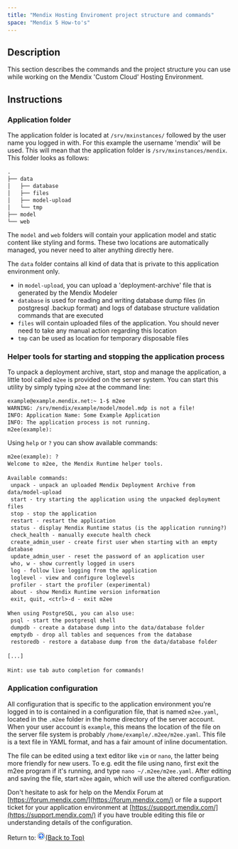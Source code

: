 ```yaml
---
title: "Mendix Hosting Enviroment project structure and commands"
space: "Mendix 5 How-to's"
---
```

## Description

This section describes the commands and the project structure you can use while working on the Mendix 'Custom Cloud' Hosting Environment.

## Instructions

### Application folder

The application folder is located at `/srv/mxinstances/` followed by the user name you logged in with. For this example the username 'mendix' will be used. This will mean that the application folder is `/srv/mxinstances/mendix`. This folder looks as follows:

```
.
├── data
│   ├── database
│   ├── files
│   ├── model-upload
│   └── tmp
├── model
└── web

```

The `model` and `web` folders will contain your application model and static content like styling and forms. These two locations are automatically managed, you never need to alter anything directly here.

The `data` folder contains all kind of data that is private to this application environment only.

*   in `model-upload`, you can upload a 'deployment-archive' file that is generated by the Mendix Modeler
*   `database` is used for reading and writing database dump files (in postgresql .backup format) and logs of database structure validation commands that are executed
*   `files` will contain uploaded files of the application. You should never need to take any manual action regarding this location
*   `tmp` can be used as location for temporary disposable files

### Helper tools for starting and stopping the application process

To unpack a deployment archive, start, stop and manage the application, a little tool called `m2ee` is provided on the server system. You can start this utility by simply typing `m2ee` at the command line:

```
example@example.mendix.net:~ 1-$ m2ee
WARNING: /srv/mendix/example/model/model.mdp is not a file!
INFO: Application Name: Some Example Application
INFO: The application process is not running.
m2ee(example):

```

Using `help` or `?` you can show available commands:

```
m2ee(example): ?
Welcome to m2ee, the Mendix Runtime helper tools.

Available commands:
 unpack - unpack an uploaded Mendix Deployment Archive from data/model-upload
 start - try starting the application using the unpacked deployment files
 stop - stop the application
 restart - restart the application
 status - display Mendix Runtime status (is the application running?)
 check_health - manually execute health check
 create_admin_user - create first user when starting with an empty database
 update_admin_user - reset the password of an application user
 who, w - show currently logged in users
 log - follow live logging from the application
 loglevel - view and configure loglevels
 profiler - start the profiler (experimental)
 about - show Mendix Runtime version information
 exit, quit, <ctrl>-d - exit m2ee

When using PostgreSQL, you can also use:
 psql - start the postgresql shell
 dumpdb - create a database dump into the data/database folder
 emptydb - drop all tables and sequences from the database
 restoredb - restore a database dump from the data/database folder

[...]

Hint: use tab auto completion for commands!

```

### Application configuration

All configuration that is specific to the application environment you're logged in to is contained in a configuration file, that is named `m2ee.yaml`, located in the `.m2ee` folder in the home directory of the server account. When your user account is `example`, this means the location of the file on the server file system is probably `/home/example/.m2ee/m2ee.yaml`. This file is a text file in YAML format, and has a fair amount of inline documentation.

The file can be edited using a text editor like `vim` or `nano`, the latter being more friendly for new users. To e.g. edit the file using nano, first exit the m2ee program if it's running, and type `nano ~/.m2ee/m2ee.yaml`. After editing and saving the file, start `m2ee` again, which will use the altered configuration.

Don't hesitate to ask for help on the Mendix Forum at [https://forum.mendix.com/](https://forum.mendix.com/) or file a support ticket for your application environment at [https://support.mendix.com/](https://support.mendix.com/) if you have trouble editing this file or understanding details of the configuration.

Return to:
[![](attachments/819203/917564.png)](mendix-hosting-enviroment-project-structure-and-commands)[(Back to Top)](mendix-hosting-enviroment-project-structure-and-commands)
